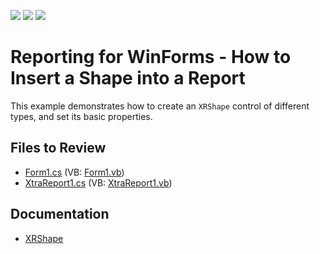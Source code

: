 <!-- default badges list -->
![](https://img.shields.io/endpoint?url=https://codecentral.devexpress.com/api/v1/VersionRange/128601517/23.2.3%2B)
[![](https://img.shields.io/badge/Open_in_DevExpress_Support_Center-FF7200?style=flat-square&logo=DevExpress&logoColor=white)](https://supportcenter.devexpress.com/ticket/details/E160)
[![](https://img.shields.io/badge/📖_How_to_use_DevExpress_Examples-e9f6fc?style=flat-square)](https://docs.devexpress.com/GeneralInformation/403183)
<!-- default badges end -->
# Reporting for WinForms - How to Insert a Shape into a Report

This example demonstrates how to create an `XRShape` control of different types, and set its basic properties.

<!-- default file list -->
## Files to Review

* [Form1.cs](./CS/Form1.cs) (VB: [Form1.vb](./VB/Form1.vb))
* [XtraReport1.cs](./CS/XtraReport1.cs) (VB: [XtraReport1.vb](./VB/XtraReport1.vb))
<!-- default file list end -->

## Documentation

* [XRShape](https://docs.devexpress.com/XtraReports/DevExpress.XtraReports.UI.XRShape)

